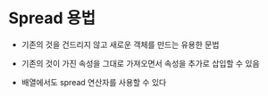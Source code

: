 # Spread 용법

- 기존의 것을 건드리지 않고 새로운 객체를 만드는 유용한 문법

- 기존의 것이 가진 속성을 그대로 가져오면서 속성을 추가로 삽입할 수 있음

- 배열에서도 spread 연산자를 사용할 수 있다
